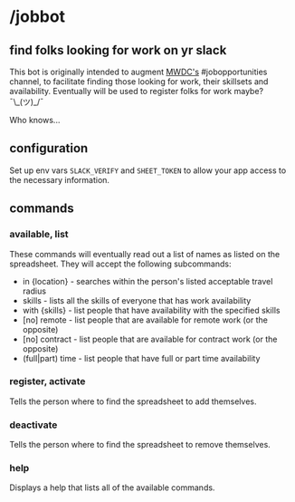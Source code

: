 # /jobbot
## find folks looking for work on yr slack

This bot is originally intended to augment [MWDC's](midwestdevchat.slack.com) #jobopportunities channel, to facilitate finding those looking for work, their skillsets and availability. Eventually will be used to register folks for work maybe? ¯\\_(ツ)\_/¯

Who knows... 

## configuration

Set up env vars `SLACK_VERIFY` and `SHEET_TOKEN` to allow your app access to the necessary information.

## commands

### available, list

These commands will eventually read out a list of names as listed on the spreadsheet. They will accept the following subcommands:

* in {location} - searches within the person's listed acceptable travel radius
* skills - lists all the skills of everyone that has work availability
* with {skills} - list people that have availability with the specified skills
* [no] remote - list people that are available for remote work (or the opposite)
* [no] contract - list people that are available for contract work (or the opposite)
* (full|part) time - list people that have full or part time availability

### register, activate

Tells the person where to find the spreadsheet to add themselves.

### deactivate

Tells the person where to find the spreadsheet to remove themselves.

### help

Displays a help that lists all of the available commands.
